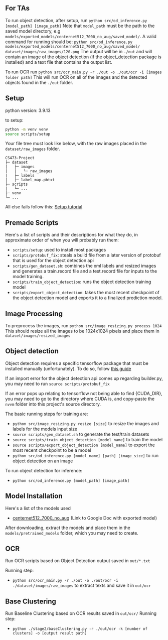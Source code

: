 ## For TAs
To run object detection, after setup, run `python src/od_inference.py [model_path] [image_path]`
Note that `model_path` must be the path to the saved model directory, e.g `models/exported_models/centernet512_7000_no_aug/saved_model/`.
A valid command for running should be: `python src/od_inference.py models/exported_models/centernet512_7000_no_aug/saved_model/ dataset/images/raw_images/120.png`
The output will be in `./out` and will contain an image of the object detection (if the object_detection package is installed) and a text file that contains the output list.

To run OCR run `python src/ocr_main.py -r ./out -o ./out/ocr -i [images folder path]`
This will run OCR on all of the images and the detected objects found in the `./out` folder.

## Setup
python version: 3.9.13

to setup:

```sh
python -m venv venv
source scripts/setup
```
Your file tree must look like below, with the raw images placed in the `dataset/raw_images` folder.

```
CS473-Project
├─ dataset
|   ├─ images
|   |   └─ raw_images
|   ├─ labels
|   ├─ label_map.pbtxt
├─ scripts
|   └─ ...
├─ venv
└─ ...
```
All else fails follow this: [Setup tutorial](https://tensorflow-object-detection-api-tutorial.readthedocs.io/en/latest/training.html)

## Premade Scripts
Here's a list of scripts and their descriptions for what they do, in approximate order of when you will probably run them:
- `scripts/setup`: used to install most packages
- `scripts/protobuf_fix`: steals a build file from a later version of protobuf that is used for the object detection api
- `scripts/gen_dataset.sh`: combines the xml labels and resized images and generates a train.record file and a test.record file for inputs to the model training.
- `scripts/train_object_detection`: runs the object detection training model
- `scripts/export_object_detection`: takes the most recent checkpoint of the object detection model and exports it to a finalized prediction model.

## Image Processing
To preprocess the images, run `python src/image_resizing.py process 1024`
This should resize all the images to be 1024x1024 pixels and place them in `dataset/images/resized_images`

## Object detection
Object detection requires a specific tensorflow package that must be installed manually (unfortunately). To do so, follow [this guide](https://tensorflow-object-detection-api-tutorial.readthedocs.io/en/latest/install.html#tensorflow-object-detection-api-installation)

If an import error for the object detection api comes up regarding builder.py, you may need to run `source scripts/protobuf_fix`

If an error pops up relating to tensorflow not being able to find {CUDA_DIR}, you may need to go to the directory where CUDA is, and copy-paste the `nvvm` folder into this project's source directory.

The basic running steps for training are:
- `python src/image_resizing.py resize [size]` to resize the images and labels for the models input size
- `source scripts/gen_dataset.sh` to generate the test/train datasets
- `source scripts/train_object_detection [model_name]` to train the model
- `source scripts/export_object_detection [model_name]` to export the most recent checkpoint to be a model
- `python src/od_inference.py [model_name] [path] [image_size]` to run object detection on an image

To run object detection for inference:
- `python src/od_inference.py [model_path] [image_path]`

## Model Installation
Here's a list of the models used
- [centernet512_7000_no_aug](https://drive.google.com/file/d/16LcVmtmh_rJ3eGczJFKfRi-SAv-tpYV0/view?usp=drivesdk) (Link to Google Doc with exported model)

After downloading, extract the models and place them in the `models/pretrained_models` folder, which you may need to create.

## OCR

Run OCR scripts based on Object Detection output saved in `out/*.txt`

Running step:
- `python src/ocr_main.py -r ./out -o ./out/ocr -i ./dataset/images/raw_images` to extract texts and save it in `out/ocr`

## Base Clustering
Run Baseline Clustering based on OCR results saved in `out/ocr/`
Running step:
- `python ./stage2/baseClustering.py -r ./out/ocr -k [number of clusters] -o [output result path]`
